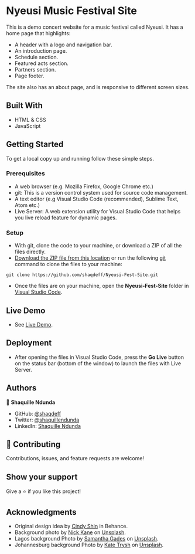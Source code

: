 # Nyeusi Music Festival Site

This is a demo concert website for a music festival called Nyeusi. It has a home page that highlights:

- A header with a logo and navigation bar.
- An introduction page.
- Schedule section.
- Featured acts section.
- Partners section.
- Page footer.

The site also has an about page, and is responsive to different screen sizes.

## Built With

- HTML & CSS
- JavaScript

## Getting Started

To get a local copy up and running follow these simple steps.

### Prerequisites

- A web browser (e.g. Mozilla Firefox, Google Chrome etc.)
- git: This is a version control system used for source code management.
- A text editor (e.g Visual Studio Code (recommended), Sublime Text, Atom etc.)
- Live Server: A web extension utility for Visual Studio Code that helps you live reload feature for dynamic pages.

### Setup

- With git, clone the code to your machine, or download a ZIP of all the files directly.
- [Download the ZIP file from this location](https://github.com/shaqdeff/Nyeusi-Fest-Site/archive/refs/heads/main.zip) or run the following [git](https://git-scm.com/) command to clone the files to your machine:

```
git clone https://github.com/shaqdeff/Nyeusi-Fest-Site.git
```

- Once the files are on your machine, open the **Nyeusi-Fest-Site** folder in [Visual Studio Code](https://code.visualstudio.com/download).

## Live Demo

- See [Live Demo](https://shaqdeff.github.io/Nyeusi-Fest-Site/).

## Deployment

- After opening the files in Visual Studio Code, press the **Go Live** button on the status bar (bottom of the window) to launch the files with Live Server.

## Authors

👤 **Shaquille Ndunda**

- GitHub: [@shaqdeff](https://github.com/shaqdeff)
- Twitter: [@shaquillendunda](https://twitter.com/shaquillendunda)
- LinkedIn: [Shaquille Ndunda](https://www.linkedin.com/in/shaquille-ndunda-b13a95107/)

## 🤝 Contributing

Contributions, issues, and feature requests are welcome!

## Show your support

Give a ⭐️ if you like this project!

## Acknowledgments

- Original design idea by [Cindy Shin](https://www.behance.net/adagio07) in Behance.
- Background photo by [Nick Kane](https://unsplash.com/@nickkane) on [Unsplash](https://unsplash.com/photos/NMx_9N2QC5o).
- Lagos background Photo by [Samantha Gades](https://unsplash.com/@srosinger3997?utm_source=unsplash&utm_medium=referral&utm_content=creditCopyText) on [Unsplash](https://unsplash.com/photos/fIHozNWfcvs).
- Johannesburg background Photo by [Kate Trysh](https://unsplash.com/@katetrysh?utm_source=unsplash&utm_medium=referral&utm_content=creditCopyText) on [Unsplash](https://unsplash.com/photos/E5xQlNnngO0).
